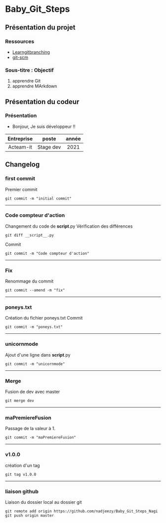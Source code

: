 # Baby_Git_Steps

## Présentation du projet

### Ressources

- [Learngitbranching](https://learngitbranching.js.org/?locale=fr_FR)
- [git-scm](https://git-scm.com/)

### Sous-titre : Objectif

1. apprendre Git
2. apprendre MArkdown

## Présentation du codeur

### Présentation

- Bonjour, Je suis développeur !!

| Entreprise | poste | année |
| :---------------: |:---------------:| :-----:|
| Acteam-it  | Stage dev | 2021 |

## Changelog

### first commit
Premier commit
```git
git commit -m "initial commit"
```

---------------
### Code compteur d'action
Changement du code de __script__.py
Vérification des différences
```git
git diff __script__.py
```
Commit
```git
git commit -m "Code compteur d'action"
```

----------------
### Fix
Renommage du commit
```git
git commit --amend -m "fix"
```

----------------
### poneys.txt
Création du fichier poneys.txt
Commit
```git
git commit -m "poneys.txt"
```
----------------
### unicornmode
Ajout d'une ligne dans __script__.py
```git
git commit -m "unicornmode"
```

---
### Merge
Fusion de dev avec master
```git
git merge dev
```

---
### maPremiereFusion
Passage de la valeur à 1.
```git
git commit -m "maPremiereFusion"
```
---
### v1.0.0
création d'un tag
```git
git tag v1.0.0
```
---
### liaison github
Liaison du dossier local au dossier git
```git
git remote add origin https://github.com/nadjeezy/Baby_Git_Steps_Nagi
git push origin master 
```